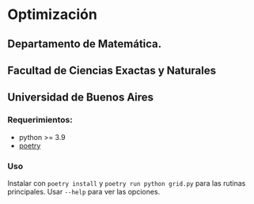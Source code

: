 # Optimización

## Departamento de Matemática.
## Facultad de Ciencias Exactas y Naturales
## Universidad de Buenos Aires

### Requerimientos:
* python >= 3.9
* [poetry](https://python-poetry.org/docs/)

### Uso
Instalar con `poetry install` y `poetry run python grid.py` para las rutinas principales.
Usar `--help` para ver las opciones.
